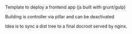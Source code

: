 Template to deploy a frontend app (js built with grunt/gulp)

Building is controller via pillar and can be deactivated

Idea is to sync a dist tree to a final docroot served by nginx.

